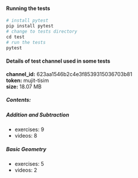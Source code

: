 #### Running the tests
```python
# install pytest
pip install pytest
# change to tests directory
cd test
# run the tests
pytest
```

#### Details of test channel used in some tests
**channel_id:** 623aa1546b2c4e3f8539315036703b81  
**token:** mujit-tisim  
**size:** 18.07 MB

##### Contents: 
##### Addition and Subtraction
- exercises: 9
- videos:    8

##### Basic Geometry
- exercises: 5
- videos:    2